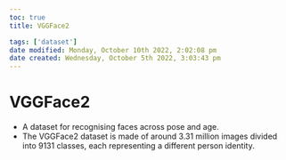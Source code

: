 ```yaml
---
toc: true
title: VGGFace2

tags: ['dataset']
date modified: Monday, October 10th 2022, 2:02:08 pm
date created: Wednesday, October 5th 2022, 3:03:43 pm
---
```


# VGGFace2
- A dataset for recognising faces across pose and age.
- The VGGFace2 dataset is made of around 3.31 million images divided into 9131 classes, each representing a different person identity.



